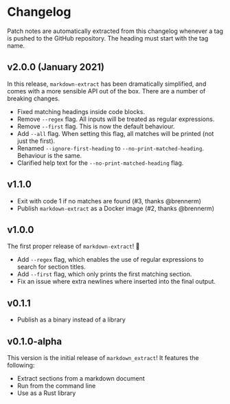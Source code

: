# Changelog

Patch notes are automatically extracted from this changelog whenever a tag is
pushed to the GitHub repository. The heading must start with the tag name.

## v2.0.0 (January 2021)

In this release, `markdown-extract` has been dramatically simplified, and comes
with a more sensible API out of the box. There are a number of breaking changes.

- Fixed matching headings inside code blocks.
- Remove `--regex` flag. All inputs will be treated as regular expressions.
- Remove `--first` flag. This is now the default behaviour.
- Add `--all` flag. When setting this flag, all matches will be printed (not
  just the first).
- Renamed `--ignore-first-heading` to `--no-print-matched-heading`. Behaviour is
  the same.
- Clarified help text for the `--no-print-matched-heading` flag.

## v1.1.0

- Exit with code 1 if no matches are found (#3, thanks @brennerm)
- Publish `markdown-extract` as a Docker image (#2, thanks @brennerm)

## v1.0.0

The first proper release of `markdown-extract`! :tada:

- Add `--regex` flag, which enables the use of regular expressions to search
  for section titles.
- Add `--first` flag, which only prints the first matching section.
- Fix an issue where extra newlines where inserted into the final output.

## v0.1.1

- Publish as a binary instead of a library

## v0.1.0-alpha

This version is the initial release of `markdown_extract`! It features the
following:

- Extract sections from a markdown document
- Run from the command line
- Use as a Rust library
